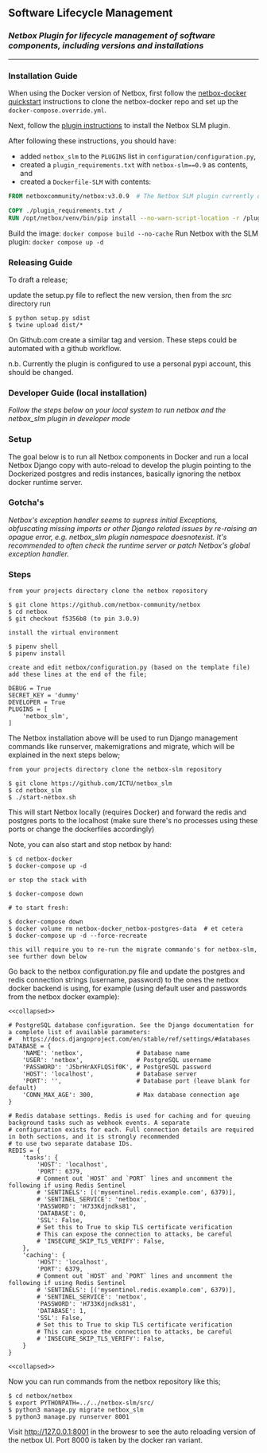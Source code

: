 ## Software Lifecycle Management

### _Netbox Plugin for lifecycle management of software components, including versions and installations_

---

### Installation Guide

When using the Docker version of Netbox, first follow the [netbox-docker quickstart](https://github.com/netbox-community/netbox-docker#quickstart) instructions to clone the netbox-docker repo and set up the `docker-compose.override.yml`.

Next, follow the [plugin instructions](https://github.com/netbox-community/netbox-docker/wiki/Using-Netbox-Plugins) to install the Netbox SLM plugin.

After following these instructions, you should have:

- added `netbox_slm` to the `PLUGINS` list in `configuration/configuration.py`,
- created a `plugin_requirements.txt` with `netbox-slm==0.9` as contents, and
- created a `Dockerfile-SLM` with contents:

```Dockerfile
FROM netboxcommunity/netbox:v3.0.9  # The Netbox SLM plugin currently only works with v3.0.9 of Netbox due to backwards incompatible changes in newer version of Netbox

COPY ./plugin_requirements.txt /
RUN /opt/netbox/venv/bin/pip install --no-warn-script-location -r /plugin_requirements.txt
```

Build the image: `docker compose build --no-cache`
Run Netbox with the SLM plugin: `docker compose up -d`

### Releasing Guide

To draft a release;

update the setup.py file to reflect the new version, then from the *src* directory run

```
$ python setup.py sdist
$ twine upload dist/*
```

On Github.com create a similar tag and version. These steps could be automated with a github workflow.

n.b. Currently the plugin is configured to use a personal pypi account, this should be changed.

### Developer Guide (local installation)

_Follow the steps below on your local system to run netbox and the netbox_slm plugin in developer mode_

### Setup

The goal below is to run all Netbox components in Docker and run a local Netbox Django copy with auto-reload to develop the plugin pointing to the Dockerized postgres and redis instances, basically ignoring the netbox docker runtime server.

### Gotcha's

_Netbox's exception handler seems to supress initial Exceptions, obfuscating missing imports or other Django related issues by re-raising an opague error, e.g. netbox_slm plugin namespace doesnotexist. It's recommended to often check the runtime server or patch Netbox's global exception handler._

### Steps

```
from your projects directory clone the netbox repository

$ git clone https://github.com/netbox-community/netbox
$ cd netbox
$ git checkout f5356b8 (to pin 3.0.9)

install the virtual environment

$ pipenv shell
$ pipenv install

create and edit netbox/configuration.py (based on the template file) add these lines at the end of the file;

DEBUG = True
SECRET_KEY = 'dummy'
DEVELOPER = True
PLUGINS = [
    'netbox_slm',
]
````

The Netbox installation above will be used to run Django management commands like runserver, makemigrations and migrate, which will be explained in the next steps below;

```
from your projects directory clone the netbox-slm repository

$ git clone https://github.com/ICTU/netbox_slm
$ cd netbox_slm
$ ./start-netbox.sh
````

This will start Netbox locally (requires Docker) and forward the redis and postgres ports to the localhost (make sure there's no processes using these ports or change the dockerfiles accordingly)

Note, you can also start and stop netbox by hand:
```
$ cd netbox-docker
$ docker-compose up -d

or stop the stack with

$ docker-compose down

# to start fresh:

$ docker-compose down
$ docker volume rm netbox-docker_netbox-postgres-data  # et cetera
$ docker-compose up -d --force-recreate

this will require you to re-run the migrate commando's for netbox-slm, see further down below
```

Go back to the netbox configuration.py file and update the postgres and redis connection strings (username, password) to the ones the netbox docker backend is using, for example (using default user and passwords from the netbox docker example):

```
<<collapsed>>

# PostgreSQL database configuration. See the Django documentation for a complete list of available parameters:
#   https://docs.djangoproject.com/en/stable/ref/settings/#databases
DATABASE = {
    'NAME': 'netbox',               # Database name
    'USER': 'netbox',               # PostgreSQL username
    'PASSWORD': 'J5brHrAXFLQSif0K', # PostgreSQL password
    'HOST': 'localhost',            # Database server
    'PORT': '',                     # Database port (leave blank for default)
    'CONN_MAX_AGE': 300,            # Max database connection age
}

# Redis database settings. Redis is used for caching and for queuing background tasks such as webhook events. A separate
# configuration exists for each. Full connection details are required in both sections, and it is strongly recommended
# to use two separate database IDs.
REDIS = {
    'tasks': {
        'HOST': 'localhost',
        'PORT': 6379,
        # Comment out `HOST` and `PORT` lines and uncomment the following if using Redis Sentinel
        # 'SENTINELS': [('mysentinel.redis.example.com', 6379)],
        # 'SENTINEL_SERVICE': 'netbox',
        'PASSWORD': 'H733Kdjndks81',
        'DATABASE': 0,
        'SSL': False,
        # Set this to True to skip TLS certificate verification
        # This can expose the connection to attacks, be careful
        # 'INSECURE_SKIP_TLS_VERIFY': False,
    },
    'caching': {
        'HOST': 'localhost',
        'PORT': 6379,
        # Comment out `HOST` and `PORT` lines and uncomment the following if using Redis Sentinel
        # 'SENTINELS': [('mysentinel.redis.example.com', 6379)],
        # 'SENTINEL_SERVICE': 'netbox',
        'PASSWORD': 'H733Kdjndks81',
        'DATABASE': 1,
        'SSL': False,
        # Set this to True to skip TLS certificate verification
        # This can expose the connection to attacks, be careful
        # 'INSECURE_SKIP_TLS_VERIFY': False,
    }
}

<<collapsed>>
```

Now you can run commands from the netbox repository like this;

```
$ cd netbox/netbox
$ export PYTHONPATH=../../netbox-slm/src/
$ python3 manage.py migrate netbox_slm
$ python3 manage.py runserver 8001
```

Visit http://127.0.0.1:8001 in the browesr to see the auto reloading version of the netbox UI. Port 8000 is taken by the docker ran variant.
